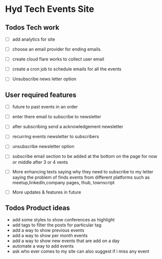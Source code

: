 # Hyd Tech Events Site


## Todos Tech work

- [ ] add analytics for site
- [ ] choose an email provider for ending emails.
- [ ] create cloud flare works to collect user email 
- [ ] create a cron job to schedule emails for all the events
- [ ] Unsubscribe news letter option


## User required features

- [ ] future to past events in an order
- [ ] enter there email to subscribe to newsletter
- [ ] after subscribing send a acknowledgement newsletter
- [ ] recurring events newsletter to subscribers
- [ ] unsubscribe newsletter option
- [ ] subscribe email section to be added at the bottom on the page for now or middle after 3 or 4 vents
- [ ] More enhancing texts saying why they need to subscribe to my letter saying the problem of finds events from different platforms such as meetup,linkedIn,company pages, thub, townscript
- [ ] More updates & features in future


## Todos Product ideas

- add some styles to show conferences as highlight
- add tags to filter the posts for particular tag
- add a way to show previous events 
- add a way to show per month events
- add a way to show new events that are add on a day
- automate a way to add events
- ask who ever comes to my site can also suggest if i miss any event
